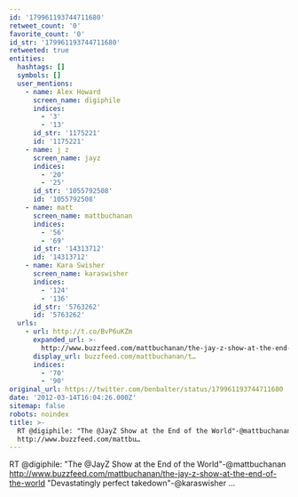 ```yaml
---
id: '179961193744711680'
retweet_count: '0'
favorite_count: '0'
id_str: '179961193744711680'
retweeted: true
entities:
  hashtags: []
  symbols: []
  user_mentions:
    - name: Alex Howard
      screen_name: digiphile
      indices:
        - '3'
        - '13'
      id_str: '1175221'
      id: '1175221'
    - name: j z
      screen_name: jayz
      indices:
        - '20'
        - '25'
      id_str: '1055792508'
      id: '1055792508'
    - name: matt
      screen_name: mattbuchanan
      indices:
        - '56'
        - '69'
      id_str: '14313712'
      id: '14313712'
    - name: Kara Swisher
      screen_name: karaswisher
      indices:
        - '124'
        - '136'
      id_str: '5763262'
      id: '5763262'
  urls:
    - url: http://t.co/BvP6uKZm
      expanded_url: >-
        http://www.buzzfeed.com/mattbuchanan/the-jay-z-show-at-the-end-of-the-world
      display_url: buzzfeed.com/mattbuchanan/t…
      indices:
        - '70'
        - '90'
original_url: https://twitter.com/benbalter/status/179961193744711680
date: '2012-03-14T16:04:26.000Z'
sitemap: false
robots: noindex
title: >-
  RT @digiphile: "The @JayZ Show at the End of the World"-@mattbuchanan
  http://www.buzzfeed.com/mattbu…
---
```


RT @digiphile: "The @JayZ Show at the End of the World"-@mattbuchanan http://www.buzzfeed.com/mattbuchanan/the-jay-z-show-at-the-end-of-the-world "Devastatingly perfect takedown"-@karaswisher ...
